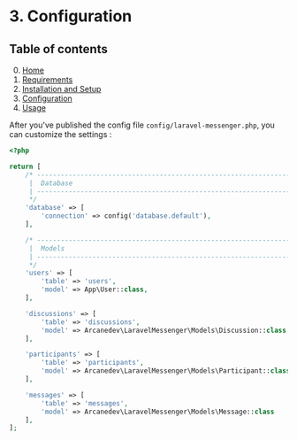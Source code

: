 # 3. Configuration

## Table of contents

  0. [Home](0-Home.md)
  1. [Requirements](1-Requirements.md)
  2. [Installation and Setup](2-Installation-and-Setup.md)
  3. [Configuration](3-Configuration.md)
  4. [Usage](4-Usage.md)

After you've published the config file `config/laravel-messenger.php`, you can customize the settings :


```php
<?php

return [
    /* ------------------------------------------------------------------------------------------------
     |  Database
     | ------------------------------------------------------------------------------------------------
     */
    'database' => [
        'connection' => config('database.default'),
    ],

    /* ------------------------------------------------------------------------------------------------
     |  Models
     | ------------------------------------------------------------------------------------------------
     */
    'users' => [
        'table' => 'users',
        'model' => App\User::class,
    ],

    'discussions' => [
        'table' => 'discussions',
        'model' => Arcanedev\LaravelMessenger\Models\Discussion::class
    ],

    'participants' => [
        'table' => 'participants',
        'model' => Arcanedev\LaravelMessenger\Models\Participant::class,
    ],

    'messages' => [
        'table' => 'messages',
        'model' => Arcanedev\LaravelMessenger\Models\Message::class
    ],
];
```
